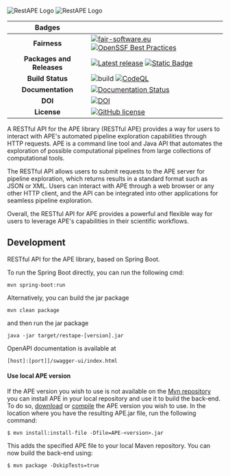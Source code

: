 ![RestAPE Logo](https://user-images.githubusercontent.com/11068408/225042915-416975d6-56c9-40d3-97b9-e2854cc19a1c.png#gh-dark-mode-only)
![RestAPE Logo](https://user-images.githubusercontent.com/11068408/225042428-824741e2-9618-413c-9546-bc352b3bb23b.png#gh-light-mode-only)


| Badges | |
|:----:|----|
| **Fairness** |  [![fair-software.eu](https://img.shields.io/badge/fair--software.eu-%E2%97%8F%20%20%E2%97%8F%20%20%E2%97%8F%20%20%E2%97%8F%20%20%E2%97%8F-green)](https://fair-software.eu) [![OpenSSF Best Practices](https://bestpractices.coreinfrastructure.org/projects/8082/badge)](https://www.bestpractices.dev/projects/8082) |
| **Packages and Releases** |  [![Latest release](https://img.shields.io/github/release/sanctuuary/RESTAPE.svg)](https://github.com/sanctuuary/APE/releases/latest) [![Static Badge](https://img.shields.io/badge/RSD-RESTfulAPE-ape)](https://research-software-directory.org/software/restape) |
| **Build Status** | ![build](https://github.com/sanctuuary/RestAPE/actions/workflows/maven.yml/badge.svg) [![CodeQL](https://github.com/sanctuuary/restape/actions/workflows/codeql.yml/badge.svg)](https://github.com/sanctuuary/restape/actions/workflows/codeql.yml) |
| **Documentation** | [![Documentation Status](https://readthedocs.org/projects/ape-framework/badge/?version=latest)](https://ape-framework.readthedocs.io/en/latest/docs/restful-ape/introduction.html) |
| **DOI** | [![DOI](https://zenodo.org/badge/DOI/10.5281/zenodo.10048236.svg)](https://doi.org/10.5281/zenodo.10048236) |
| **License** |  [![GitHub license](https://img.shields.io/github/license/sanctuuary/RESTAPE)](https://github.com/sanctuuary/RESTAPE/blob/master/LICENSE) |



A RESTful API for the APE library (RESTful APE) provides a way for users to interact with APE's automated pipeline exploration capabilities through HTTP requests. APE is a command line tool and Java API that automates the exploration of possible computational pipelines from large collections of computational tools.

The RESTful API allows users to submit requests to the APE server for pipeline exploration, which returns results in a standard format such as JSON or XML. Users can interact with APE through a web browser or any other HTTP client, and the API can be integrated into other applications for seamless pipeline exploration.

Overall, the RESTful API for APE provides a powerful and flexible way for users to leverage APE's capabilities in their scientific workflows.

## Development

RESTful API for the APE library, based on Spring Boot.

To run the Spring Boot directly, you can run the following cmd:

`mvn spring-boot:run`

Alternatively, you can build the jar package

`mvn clean package`

and then run the jar package

`java -jar target/restape-[version].jar`



OpenAPI documentation is available at
````
[host]:[port]]/swagger-ui/index.html
````

#### Use local APE version

If the APE version you wish to use is not available on the [Mvn repository](https://mvnrepository.com/artifact/io.github.sanctuuary/APE)
you can install APE in your local repository and use it to build the back-end.
To do so, [download](https://github.com/sanctuuary/APE#releases)
or [compile](https://github.com/sanctuuary/APE#build-ape-from-source-using-maven) the APE version you wish to use.
In the location where you have the resulting APE.jar file, run the following command:
````shell
$ mvn install:install-file -Dfile=APE-<version>.jar
````
This adds the specified APE file to your local Maven repository.
You can now build the back-end using:
````shell
$ mvn package -DskipTests=true
````
